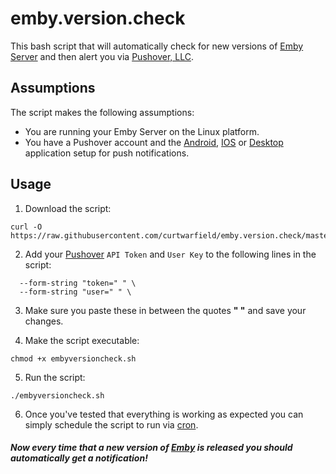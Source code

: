 # emby.version.check
This bash script that will automatically check for new versions of [Emby Server](https://emby.media/) and then alert you via [Pushover, LLC](https://pushover.net/).

## Assumptions

The script makes the following assumptions:
 - You are running your Emby Server on the Linux platform.
 - You have a Pushover account and the [Android](https://play.google.com/store/apps/details?id=net.superblock.pushover), [IOS](https://apps.apple.com/us/app/pushover-notifications/id506088175?ls=1) or [Desktop](https://pushover.net/clients/desktop) application setup for push notifications.
## Usage

1. Download the script:

~~~
curl -O https://raw.githubusercontent.com/curtwarfield/emby.version.check/master/embyversioncheck.sh    
~~~

2. Add your [Pushover](https://pushover.net) `API Token` and `User Key` to the following lines in the script:

~~~
  --form-string "token=" " \ 
  --form-string "user=" " \
~~~

3. Make sure you paste these in between the quotes **" "** and save your changes.

4. Make the script executable:

~~~
chmod +x embyversioncheck.sh
~~~

5. Run the script:
~~~
./embyversioncheck.sh
~~~

6. Once you've tested that everything is working as expected you can simply schedule the script to run via [cron](https://en.wikipedia.org/wiki/Cron). 

##### Now every time that a new version of [Emby](https://emby.media/) is released you should automatically get a notification!
